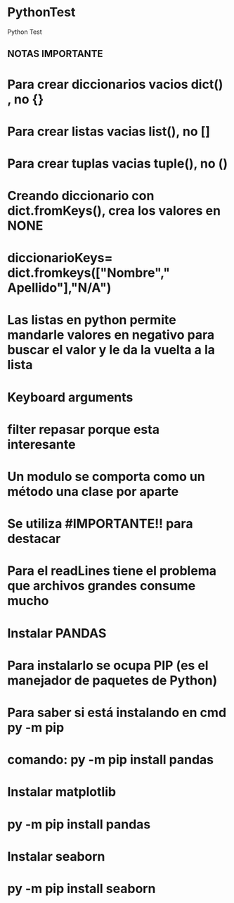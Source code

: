 # PythonTest
Python Test


## NOTAS IMPORTANTE
# Para crear diccionarios vacios dict() , no {}
# Para crear listas vacias list(), no []
# Para crear tuplas vacias tuple(), no ()
# Creando diccionario con dict.fromKeys(), crea los valores en NONE
#   diccionarioKeys=  dict.fromkeys(["Nombre"," Apellido"],"N/A")
# Las listas en python permite mandarle valores en negativo para buscar el valor y le da la vuelta a la lista
# Keyboard arguments
# filter repasar porque esta interesante
# Un modulo se comporta como un método una clase por aparte
# Se utiliza #IMPORTANTE!! para destacar
# Para el readLines tiene el problema que archivos grandes consume mucho

# Instalar PANDAS 
#  Para instalarlo se ocupa PIP (es el manejador de paquetes de Python)
#   Para saber si está instalando en cmd py -m pip
# comando: py -m pip install pandas

# Instalar matplotlib
# py -m pip install pandas

# Instalar seaborn
# py -m pip install seaborn